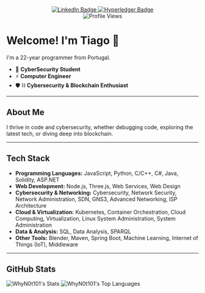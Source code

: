 <div align="center">
  <!-- Social Badges -->
  <a href="https://www.linkedin.com/in/tiago-pereira-4763ab252/">
    <img src="https://img.shields.io/badge/LinkedIn-Connect-blue?style=for-the-badge&logo=linkedin" alt="LinkedIn Badge"/>
  </a>
  <a href="https://gist.github.com/WhyN0t101">
    <img src="https://img.shields.io/badge/Hyperledger-Explore-2F3134?style=for-the-badge&logo=hyperledger&logoColor=white" alt="Hyperledger Badge"/>
  </a>
</div>

<div align="center">
  <img src="https://komarev.com/ghpvc/?username=WhyN0t101&style=flat-square&color=blue" alt="Profile Views"/>
</div>

# Welcome! I'm Tiago 👋

I'm a 22-year programmer from Portugal.

- 💾 **CyberSecurity Student**  
- ⚡ **Computer Engineer**
- 🛡️ ⛓️ **Cybersecurity & Blockchain Enthusiast**

---

## About Me

I thrive in code and cybersecurity, whether debugging code, exploring the latest tech, or diving deep into blockchain.

---

## Tech Stack

- **Programming Languages:** JavaScript, Python, C/C++, C#, Java, Solidity, ASP.NET
- **Web Development:** Node.js, Three.js, Web Services, Web Design
- **Cybersecurity & Networking:** Cybersecurity, Network Security, Network Administration, SDN, GNS3, Advanced Networking, ISP Architecture
- **Cloud & Virtualization:** Kubernetes, Container Orchestration, Cloud Computing, Virtualization, Linux System Administration, System Administration
- **Data & Analysis:** SQL, Data Analysis, SPARQL
- **Other Tools:** Blender, Maven, Spring Boot, Machine Learning, Internet of Things (IoT), Middleware

---

## GitHub Stats

![WhyN0t101's Stats](https://github-readme-stats.vercel.app/api?username=WhyN0t101&theme=tokyonight&show_icons=true&hide_border=true&count_private=true)
![WhyN0t101's Top Languages](https://github-readme-stats.vercel.app/api/top-langs/?username=WhyN0t101&theme=tokyonight&show_icons=true&hide_border=true&layout=compact)

